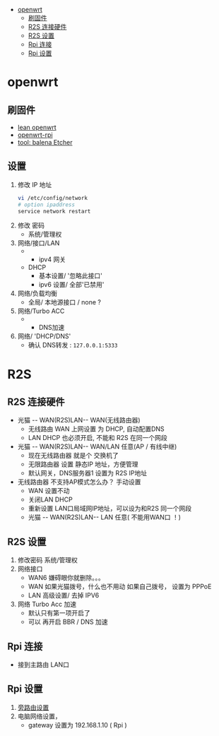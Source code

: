 [](...menustart)

- [openwrt](#27d03b6f0fc0a15464669d7950529cae)
    - [刷固件](#066d67c2a791210e63c8e6777ff65294)
    - [R2S 连接硬件](#752b8691dd263cd43606d53be8c481fd)
    - [R2S 设置](#50253fdec44f8701e984f78844b449a5)
    - [Rpi 连接](#510b0501c2ea4da197aed7494488e288)
    - [Rpi 设置](#f669ab422f5fcf79de0338fae12db0ea)

[](...menuend)


<h2 id="27d03b6f0fc0a15464669d7950529cae"></h2>

# openwrt

<h2 id="066d67c2a791210e63c8e6777ff65294"></h2>

## 刷固件

- [lean openwrt](https://github.com/coolsnowwolf/lede)
- [openwrt-rpi](https://github.com/SulingGG/Openwrt-rpi)
- [tool: balena Etcher](https://www.balena.io/etcher/?ref=etcher_footer)

## 设置

1. 修改 IP 地址
    ```bash
    vi /etc/config/network
    # option ipaddress
    service network restart
    ```
2. 修改 密码
    - 系统/管理权
3. 网络/接口/LAN
    - + ipv4 网关
    - DHCP
        - 基本设置/ '忽略此接口'
        - ipv6 设置/ 全部'已禁用'
4. 网络/负载均衡
    - 全局/ 本地源接口 / none ?
5. 网络/Turbo ACC
    - + DNS加速
6. 网络/ 'DHCP/DNS'
    - 确认 DNS转发 :  `127.0.0.1:5333`


# R2S

<h2 id="752b8691dd263cd43606d53be8c481fd"></h2>

## R2S 连接硬件

- 光猫 -- WAN(R2S)LAN-- WAN(无线路由器)
    - 无线路由 WAN 上网设置 为 DHCP, 自动配置DNS
    - LAN DHCP 也必须开启, 不能和 R2S 在同一个网段
- 光猫 -- WAN(R2S)LAN-- WAN/LAN 任意(AP / 有线中继)
    - 现在无线路由器 就是个 交换机了
    - 无限路由器 设置 静态IP 地址，方便管理
    - 默认网关，DNS服务器1 设置为 R2S IP地址
- 无线路由器 不支持AP模式怎么办？ 手动设置
    - WAN 设置不动
    - 关闭LAN DHCP
    - 重新设置 LAN口局域网IP地址，可以设为和R2S 同一个网段
    - 光猫 -- WAN(R2S)LAN-- LAN 任意( 不能用WAN口 ！)



<h2 id="50253fdec44f8701e984f78844b449a5"></h2>

## R2S 设置

1. 修改密码  系统/管理权
2. 网络接口
	- WAN6  嫌碍眼你就删除。。。
	- WAN   如果光猫拨号，什么也不用动
			如果自己拨号， 设置为 PPPoE
	- LAN   高级设置/ 去掉 IPV6
3. 网络 Turbo Acc 加速
    - 默认只有第一项开启了
    - 可以 再开启 BBR / DNS 加速

<h2 id="510b0501c2ea4da197aed7494488e288"></h2>

## Rpi 连接

- 接到主路由 LAN口

<h2 id="f669ab422f5fcf79de0338fae12db0ea"></h2>

## Rpi 设置

1. [旁路由设置](https://mlapp.cn/1008.html)
2. 电脑网络设置，
    - gateway 设置为 192.168.1.10 ( Rpi )

